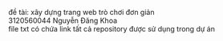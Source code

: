 đề tài: xây dựng trang web trò chơi đơn giản  
3120560044 Nguyễn Đăng Khoa  
file txt có chứa link tất cả repository được sử dụng trong dự án  


